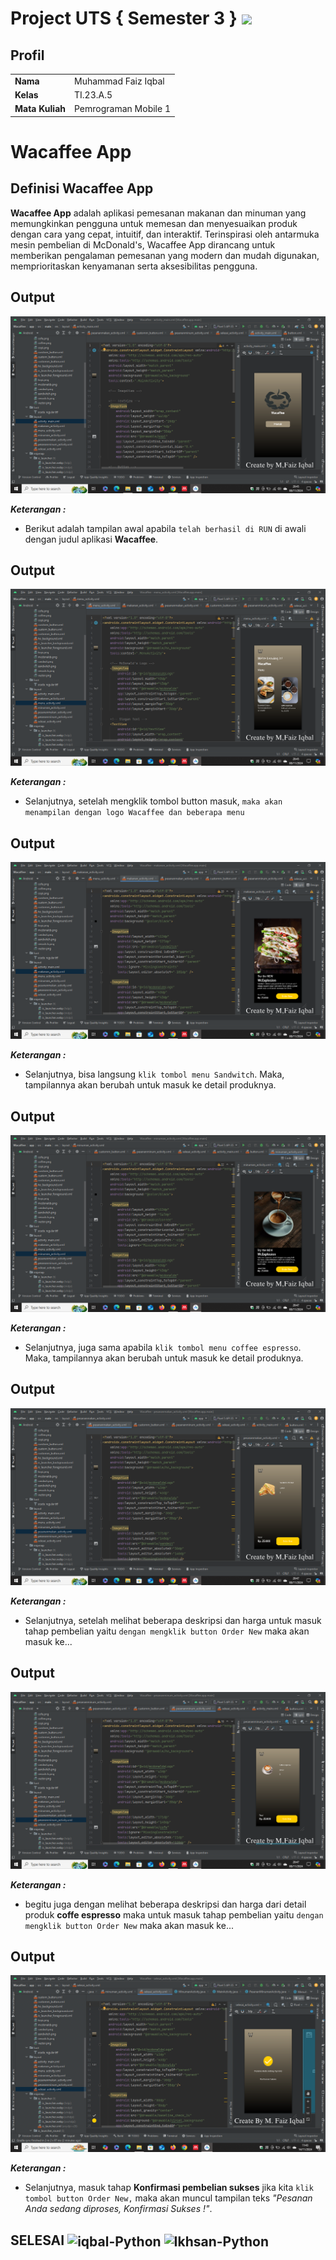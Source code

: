 # Project UTS { Semester 3 } <img src=https://i.pinimg.com/564x/fd/88/8c/fd888c43145aa84d5e3037082d470910.jpg width="130px">

## Profil
|  |  |
| -------- | --- |
| **Nama** | Muhammad Faiz Iqbal |
| **Kelas** | TI.23.A.5 |
| **Mata Kuliah** | Pemrograman Mobile 1 |

# Wacaffee App

## Definisi Wacaffee App
**Wacaffee App** adalah aplikasi pemesanan makanan dan minuman yang memungkinkan pengguna untuk memesan dan menyesuaikan produk dengan cara yang cepat, intuitif, dan interaktif. Terinspirasi oleh antarmuka mesin pembelian di McDonald's, Wacaffee App dirancang untuk memberikan pengalaman pemesanan yang modern dan mudah digunakan, memprioritaskan kenyamanan serta aksesibilitas pengguna.

## Output

![](Screnchot/S1.png)

***Keterangan :***

- Berikut adalah tampilan awal apabila ``telah berhasil di RUN`` di awali dengan judul aplikasi **Wacaffee**.

## Output

![](Screnchot/S2.png)

***Keterangan :***

- Selanjutnya, setelah mengklik tombol button masuk, ``maka akan menampilan dengan logo Wacaffee dan beberapa menu``

## Output 

![](Screnchot/S3.png)

***Keterangan :***

- Selanjutnya, bisa langsung ``klik tombol menu Sandwitch``. Maka, tampilannya akan berubah untuk masuk ke detail produknya.

## Output

![](Screnchot/S4.png)

***Keterangan :***

- Selanjutnya, juga sama apabila ``klik tombol menu coffee espresso``. Maka, tampilannya akan berubah untuk masuk ke detail produknya.


## Output

![](Screnchot/S5.png)

***Keterangan :***

- Selanjutnya, setelah melihat beberapa deskripsi dan harga untuk masuk tahap pembelian yaitu ``dengan mengklik button Order New`` maka akan masuk ke...

## Output

![](Screnchot/S6.png)

***Keterangan :***

- begitu juga dengan melihat beberapa deskripsi dan harga dari detail produk **coffe espresso** maka untuk masuk tahap pembelian yaitu ``dengan mengklik button Order New`` maka akan masuk ke...

## Output

![](Screnchot/S7.png)

***Keterangan :***

- Selanjutnya, masuk tahap **Konfirmasi pembelian sukses** jika kita ``klik tombol button Order New,`` maka akan muncul tampilan teks *"Pesanan Anda sedang diproses, Konfirmasi Sukses !"*.

## SELESAI <img align="center" alt="iqbal-Python" height="40" width="45" src="https://em-content.zobj.net/source/microsoft-teams/337/student_1f9d1-200d-1f393.png"> <img align="center" alt="Ikhsan-Python" height="40" width="45" src="https://em-content.zobj.net/thumbs/160/twitter/348/flag-indonesia_1f1ee-1f1e9.png">